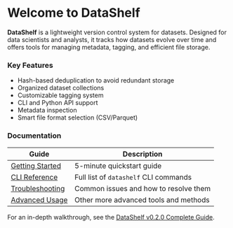# Welcome to DataShelf

**DataShelf** is a lightweight version control system for datasets. Designed for data scientists and analysts, it tracks how datasets evolve over time and offers tools for managing metadata, tagging, and efficient file storage.

### Key Features

* Hash-based deduplication to avoid redundant storage
* Organized dataset collections
* Customizable tagging system
* CLI and Python API support
* Metadata inspection
* Smart file format selection (CSV/Parquet)

### Documentation

| Guide                                   | Description                           |
| --------------------------------------- | ------------------------------------- |
| [Getting Started](./getting-started.md) | 5-minute quickstart guide             |
| [CLI Reference](./cli-reference.md)     | Full list of `datashelf` CLI commands |
| [Troubleshooting](./troubleshooting.md) | Common issues and how to resolve them |
| [Advanced Usage](./advanced-usage.md)   | Other more advanced tools and methods | 

For an in-depth walkthrough, see the [DataShelf v0.2.0 Complete Guide](../notebooks/datashelf_v0.2.0.ipynb).

